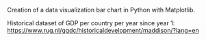 Creation of a data visualization bar chart in Python with Matplotlib.

Historical dataset of GDP per country per year since year 1: https://www.rug.nl/ggdc/historicaldevelopment/maddison/?lang=en
